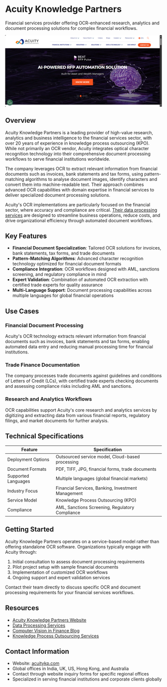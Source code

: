 # Acuity Knowledge Partners

Financial services provider offering OCR-enhanced research, analytics and document processing solutions for complex financial workflows.

![Acuity Knowledge Partners Logo](./assets/acuity-knowledge-partners.png)

## Overview

Acuity Knowledge Partners is a leading provider of high-value research, analytics and business intelligence to the financial services sector, with over 20 years of experience in knowledge process outsourcing (KPO). While not primarily an OCR vendor, Acuity integrates optical character recognition technology into their comprehensive document processing workflows to serve financial institutions worldwide.

The company leverages OCR to extract relevant information from financial documents such as invoices, bank statements and tax forms, using pattern-matching algorithms to analyse document images, identify characters and convert them into machine-readable text. Their approach combines advanced OCR capabilities with domain expertise in financial services to deliver specialized document processing solutions.

Acuity's OCR implementations are particularly focused on the financial sector, where accuracy and compliance are critical. [Their data processing services](https://www.acuitykp.com/solutions/data-processing/) are designed to streamline business operations, reduce costs, and drive organizational efficiency through automated document workflows.


## Key Features

- **Financial Document Specialization**: Tailored OCR solutions for invoices, bank statements, tax forms, and trade documents
- **Pattern-Matching Algorithms**: Advanced character recognition technology optimized for financial document formats  
- **Compliance Integration**: OCR workflows designed with AML, sanctions screening, and regulatory compliance in mind
- **Expert Validation**: Combination of automated OCR extraction with certified trade experts for quality assurance
- **Multi-Language Support**: Document processing capabilities across multiple languages for global financial operations

## Use Cases

### Financial Document Processing

Acuity's OCR technology extracts relevant information from financial documents such as invoices, bank statements and tax forms, enabling automated data entry and reducing manual processing time for financial institutions.

### Trade Finance Documentation

The company processes trade documents against guidelines and conditions of Letters of Credit (LCs), with certified trade experts checking documents and assessing compliance risks including AML and sanctions.

### Research and Analytics Workflows

OCR capabilities support Acuity's core research and analytics services by digitizing and extracting data from various financial reports, regulatory filings, and market documents for further analysis.

## Technical Specifications

| Feature | Specification |
|---------|---------------|
| Deployment Options | Outsourced service model, Cloud-based processing |
| Document Formats | PDF, TIFF, JPG, financial forms, trade documents |
| Supported Languages | Multiple languages (global financial markets) |
| Industry Focus | Financial Services, Banking, Investment Management |
| Service Model | Knowledge Process Outsourcing (KPO) |
| Compliance | AML, Sanctions Screening, Regulatory Compliance |

## Getting Started

Acuity Knowledge Partners operates on a service-based model rather than offering standalone OCR software. Organizations typically engage with Acuity through:

1. Initial consultation to assess document processing requirements
2. Pilot project setup with sample financial documents
3. Implementation of customized OCR workflows
4. Ongoing support and expert validation services

Contact their team directly to discuss specific OCR and document processing requirements for your financial services workflows.

## Resources

- [Acuity Knowledge Partners Website](https://www.acuitykp.com)
- [Data Processing Services](https://www.acuitykp.com/solutions/data-processing/)
- [Computer Vision in Finance Blog](https://www.acuitykp.com/blog/computer-vision-in-finance/)
- [Knowledge Process Outsourcing Services](https://www.acuitykp.com/knowledge-process-outsourcing/)

## Contact Information

- Website: [acuitykp.com](https://www.acuitykp.com)
- Global offices in India, UK, US, Hong Kong, and Australia
- Contact through website inquiry forms for specific regional offices
- Specialized in serving financial institutions and corporate clients globally
